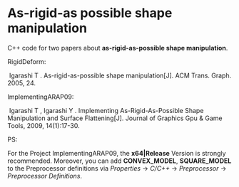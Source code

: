 # As-rigid-as possible shape manipulation

C++ code for two papers about **as-rigid-as-possible shape manipulation**.

RigidDeform: 

​	Igarashi T . As-rigid-as-possible shape manipulation[J]. ACM Trans. Graph. 2005, 24.

ImplementingARAP09: 

​	Igarashi T , Igarashi Y . Implementing As-Rigid-As-Possible Shape Manipulation and Surface Flattening[J]. Journal of Graphics Gpu & Game Tools, 2009, 14(1):17-30.

PS: 

For the Project ImplementingARAP09, the **x64|Release** Version is strongly recommended. Moreover, you can add **CONVEX_MODEL**, **SQUARE_MODEL** to the Preprocessor definitions via *Properties* → *C/C++* → *Preprocessor* → *Preprocessor Definitions*.

